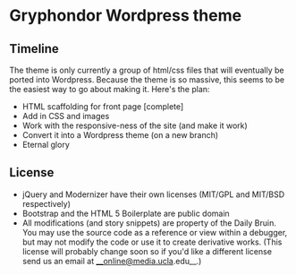 # Gryphondor Wordpress theme
## Timeline
The theme is only currently a group of html/css files that will eventually be ported into Wordpress. Because the theme is so massive, this seems to be the easiest way to go about making it. Here's the plan:

* HTML scaffolding for front page [complete]
* Add in CSS and images
* Work with the responsive-ness of the site (and make it work)
* Convert it into a Wordpress theme (on a new branch)
* Eternal glory

## License

* jQuery and Modernizer have their own licenses (MIT/GPL and MIT/BSD respectively)
* Bootstrap and the HTML 5 Boilerplate are public domain
* All modifications (and story snippets) are property of the Daily Bruin. You may use the source code as a reference or view within a debugger, but may not modify the code or use it to create derivative works. (This license will probably change soon so if you'd like a different license send us an email at __online@media.ucla.edu__.)